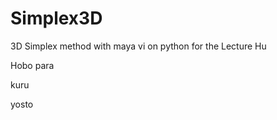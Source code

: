 # Simplex3D
3D Simplex method with maya vi on python for the Lecture
Hu





Hobo para


kuru


yosto
